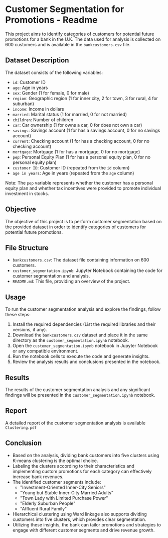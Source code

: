 # Customer Segmentation for Promotions - Readme

This project aims to identify categories of customers for potential future promotions for a bank in the U.K. The data used for analysis is collected on 600 customers and is available in the `bankcustomers.csv` file.

## Dataset Description

The dataset consists of the following variables:

- `id`: Customer ID
- `age`: Age in years
- `sex`: Gender (1 for female, 0 for male)
- `region`: Geographic region (1 for inner city, 2 for town, 3 for rural, 4 for suburban)
- `income`: Income in dollars
- `married`: Marital status (1 for married, 0 for not married)
- `children`: Number of children
- `car`: Car ownership (1 for owns a car, 0 for does not own a car)
- `savings`: Savings account (1 for has a savings account, 0 for no savings account)
- `current`: Checking account (1 for has a checking account, 0 for no checking account)
- `mortgage`: Mortgage (1 for has a mortgage, 0 for no mortgage)
- `pep`: Personal Equity Plan (1 for has a personal equity plan, 0 for no personal equity plan)
- `customer ID`: Customer ID (repeated from the `id` column)
- `age in years`: Age in years (repeated from the `age` column)

Note: The `pep` variable represents whether the customer has a personal equity plan and whether tax incentives were provided to promote individual investment in stocks.

## Objective

The objective of this project is to perform customer segmentation based on the provided dataset in order to identify categories of customers for potential future promotions.

## File Structure

- `bankcustomers.csv`: The dataset file containing information on 600 customers.
- `customer_segmentation.ipynb`: Jupyter Notebook containing the code for customer segmentation and analysis.
- `README.md`: This file, providing an overview of the project.

## Usage

To run the customer segmentation analysis and explore the findings, follow these steps:

1. Install the required dependencies (List the required libraries and their versions, if any).
2. Download the `bankcustomers.csv` dataset and place it in the same directory as the `customer_segmentation.ipynb` notebook.
3. Open the `customer_segmentation.ipynb` notebook in Jupyter Notebook or any compatible environment.
4. Run the notebook cells to execute the code and generate insights.
5. Review the analysis results and conclusions presented in the notebook.

## Results

The results of the customer segmentation analysis and any significant findings will be presented in the `customer_segmentation.ipynb` notebook.

## Report

A detailed report of the customer segmentation analysis is available `Clustering.pdf`

## Conclusion

- Based on the analysis, dividing bank customers into five clusters using K-means clustering is the optimal choice.
- Labeling the clusters according to their characteristics and implementing custom promotions for each category can effectively increase bank revenues.
- The identified customer segments include:
  - "Investment-Oriented Inner-City Seniors"
  - "Young but Stable Inner-City Married Adults"
  - "Town Lady with Limited Purchase Power"
  - "Elderly Suburban People"
  - "Affluent Rural Family"
- Hierarchical clustering using Ward linkage also supports dividing customers into five clusters, which provides clear segmentation.
- Utilizing these insights, the bank can tailor promotions and strategies to engage with different customer segments and drive revenue growth.

